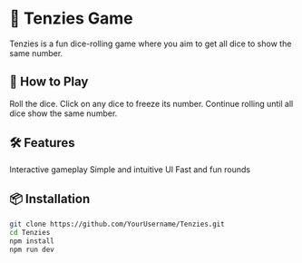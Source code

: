 # 🎲 Tenzies Game

Tenzies is a fun dice-rolling game where you aim to get all dice to show the same number.

## 🚀 How to Play

Roll the dice.
Click on any dice to freeze its number.
Continue rolling until all dice show the same number.

## 🛠️ Features

Interactive gameplay
Simple and intuitive UI
Fast and fun rounds

## 📦 Installation

```bash
git clone https://github.com/YourUsername/Tenzies.git
cd Tenzies
npm install
npm run dev

```
